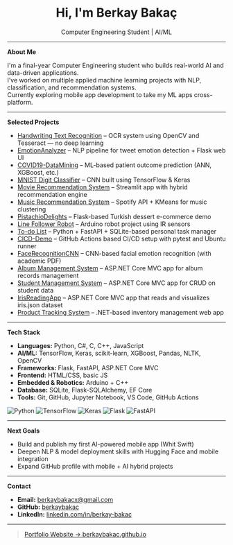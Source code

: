 <h1 align="center">Hi, I'm Berkay Bakaç </h1>
<p align="center">Computer Engineering Student | AI/ML </p>

---

**About Me**

I'm a final-year Computer Engineering student who builds real-world AI and data-driven applications.  
I’ve worked on multiple applied machine learning projects with NLP, classification, and recommendation systems.  
Currently exploring mobile app development to take my ML apps cross-platform.

---

**Selected Projects**

- [Handwriting Text Recognition](https://github.com/berkaybakac/handwriting-text-recognition) – OCR system using OpenCV and Tesseract — no deep learning
- [EmotionAnalyzer](https://github.com/berkaybakac/EmotionAnalyzer) – NLP pipeline for tweet emotion detection + Flask web UI
- [COVID19-DataMining](https://github.com/berkaybakac/COVID19-DataMining) – ML-based patient outcome prediction (ANN, XGBoost, etc.)
- [MNIST Digit Classifier](https://github.com/berkaybakac/MNIST-Digit-Classifier) – CNN built using TensorFlow & Keras
- [Movie Recommendation System](https://github.com/berkaybakac/Movie-Recommendation-System) – Streamlit app with hybrid recommendation engine
- [Music Recommendation System](https://github.com/berkaybakac/Music-Recommend-System) – Spotify API + KMeans for music clustering
- [PistachioDelights](https://github.com/berkaybakac/PistachioDelights) – Flask-based Turkish dessert e-commerce demo
- [Line Follower Robot](https://github.com/berkaybakac/LineFollowerRobot) – Arduino robot project using IR sensors
- [To-do List](https://github.com/berkaybakac/To-do-List) – Python + FastAPI + SQLite-based personal task manager
- [CICD-Demo](https://github.com/berkaybakac/cicd-demo) – GitHub Actions based CI/CD setup with pytest and Ubuntu runner
- [FaceRecognitionCNN](https://github.com/berkaybakac/FaceRecognitionCNN) – CNN-based facial emotion recognition (with academic PDF)
- [Album Management System](https://github.com/berkaybakac/album-management-system3) – ASP.NET Core MVC app for album records management
- [Student Management System](https://github.com/berkaybakac/Student-management2) – ASP.NET Core MVC app for CRUD on student data
- [IrisReadingApp](https://github.com/berkaybakac/Json-Read1) – ASP.NET Core MVC app that reads and visualizes iris.json dataset
- [Product Tracking System](https://github.com/berkaybakac/ProductTrackingSystem4) – .NET-based inventory management web app

---

**Tech Stack**

- **Languages:** Python, C#, C, C++, JavaScript  
- **AI/ML:** TensorFlow, Keras, scikit-learn, XGBoost, Pandas, NLTK, OpenCV
- **Frameworks:** Flask, FastAPI, ASP.NET Core MVC  
- **Frontend:** HTML/CSS, basic JS  
- **Embedded & Robotics:** Arduino + C++
- **Database:** SQLite, Flask-SQLAlchemy, EF Core
- **Tools:** Git, GitHub, Jupyter Notebook, VS Code, GitHub Actions

![Python](https://img.shields.io/badge/-Python-333?style=flat&logo=python)
![TensorFlow](https://img.shields.io/badge/-TensorFlow-333?style=flat&logo=tensorflow)
![Keras](https://img.shields.io/badge/-Keras-333?style=flat&logo=keras)
![Flask](https://img.shields.io/badge/-Flask-333?style=flat&logo=flask)
![FastAPI](https://img.shields.io/badge/-FastAPI-333?style=flat&logo=fastapi)

---

**Next Goals**

- Build and publish my first AI-powered mobile app (Whit Swift)  
- Deepen NLP & model deployment skills with Hugging Face and mobile integration  
- Expand GitHub profile with mobile + AI hybrid projects

---

**Contact**

- **Email:** berkaybakacx@gmail.com
- **GitHub:** [berkaybakac](https://github.com/berkaybakac)
- **LinkedIn:** [linkedin.com/in/berkay-bakaç](https://linkedin.com/in/berkay-baka%C3%A7)

---

> [Portfolio Website → berkaybakac.github.io](https://berkaybakac.github.io)

